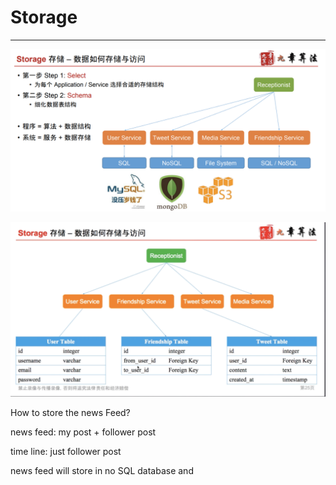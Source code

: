 # Storage



---

![Storage F-fi% --- • Step 1: Select Application / Service • Step 2: Schema User Service SQL MySQL Tweet Service NoSQL mongoDB Media Service File System Receptionist Friendship Service SQL / NoSQL ](../../media/Twitter-^M-Insgram-Twitter---News-Feed-Storage-image1.png)







![Storage F-fiå - Receptionist Friendship Service Tweet Sen.'ice Media Service Tweet Table id username password User Service User Table integer varchar varchar varchar Friendship Table id from user id to us&r id integer Foreign Key Foreign Key id user id content created at integer Foreign Key timestamp ](../../media/Twitter-^M-Insgram-Twitter---News-Feed-Storage-image2.png)











How to store the news Feed?



news feed: my post + follower post



time line: just follower post





news feed will store in no SQL database and




